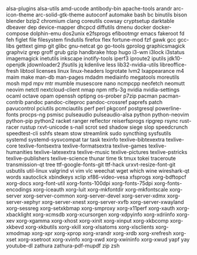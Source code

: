 alsa-plugins
alsa-utils
amd-ucode
antibody-bin
apache-tools
arandr
arc-icon-theme
arc-solid-gtk-theme
autoconf
automake
bash
bc
binutils
bison
blender
bzip2
chromium
clang
coreutils
cowsay
cryptsetup
darktable
dbeaver
dep
device-mapper
dhcpcd
diffutils
dmenu
docker
docker-compose
dolphin-emu
dos2unix
e2fsprogs
efibootmgr
emacs
fakeroot
fd
feh
figlet
file
filesystem
findutils
firefox
flex
fortune-mod
fzf
gawk
gcc
gcc-libs
gettext
gimp
git
glibc
gnu-netcat
go
go-tools
gprolog
graphicsmagick
graphviz
grep
groff
grub
gzip
handbrake
htop
hugo
i3-wm
i3lock
i3status
imagemagick
inetutils
inkscape
inotify-tools
iperf3
iproute2
iputils
jdk10-openjdk
jdownloader2
jfsutils
jq
kdenlive
less
lib32-nvidia-utils
libreoffice-fresh
libtool
licenses
linux
linux-headers
logrotate
lvm2
lxappearance
m4
maim
make
man-db
man-pages
mdadm
mediainfo
megatools
moreutils
mosh
mpd
mpv
mtr
mumble
musescore
nano
ncmpcpp
neofetch
neomutt
neovim
netctl
nextcloud-client
nmap
npm
ntfs-3g
nvidia
nvidia-settings
ocaml
octave
opam
openssh
optipng
os-prober
p7zip
pacman
pacman-contrib
pandoc
pandoc-citeproc
pandoc-crossref
paprefs
patch
pavucontrol
pciutils
pcmciautils
perf
perl
pkgconf
postgresql
powerline-fonts
procps-ng
psmisc
pulseaudio
pulseaudio-alsa
python
python-neovim
python-pip
python2
racket
ranger
reflector
reiserfsprogs
ripgrep
rsync
rust-racer
rustup
rxvt-unicode
s-nail
scrot
sed
shadow
siege
slop
speedcrunch
speedtest-cli
sshfs
steam
stow
streamlink
sudo
syncthing
sysfsutils
systemd
systemd-sysvcompat
tar
task
texinfo
texlive-bibtexextra
texlive-core
texlive-fontsextra
texlive-formatsextra
texlive-games
texlive-humanities
texlive-latexextra
texlive-music
texlive-pictures
texlive-pstricks
texlive-publishers
texlive-science
thunar
time
tk
tmux
tokei
traceroute
transmission-qt
tree
ttf-google-fonts-git
ttf-hack
urxvt-resize-font-git
usbutils
util-linux
valgrind
vi
vim
vlc
weechat
wget
which
wine
wireshark-qt
words
xautoclick
xbindkeys
xclip
xf86-video-vesa
xfsprogs
xorg-bdftopcf
xorg-docs
xorg-font-util
xorg-fonts-100dpi
xorg-fonts-75dpi
xorg-fonts-encodings
xorg-iceauth
xorg-luit
xorg-mkfontdir
xorg-mkfontscale
xorg-server
xorg-server-common
xorg-server-devel
xorg-server-xdmx
xorg-server-xephyr
xorg-server-xnest
xorg-server-xvfb
xorg-server-xwayland
xorg-sessreg
xorg-setxkbmap
xorg-smproxy
xorg-x11perf
xorg-xauth
xorg-xbacklight
xorg-xcmsdb
xorg-xcursorgen
xorg-xdpyinfo
xorg-xdriinfo
xorg-xev
xorg-xgamma
xorg-xhost
xorg-xinit
xorg-xinput
xorg-xkbcomp
xorg-xkbevd
xorg-xkbutils
xorg-xkill
xorg-xlsatoms
xorg-xlsclients
xorg-xmodmap
xorg-xpr
xorg-xprop
xorg-xrandr
xorg-xrdb
xorg-xrefresh
xorg-xset
xorg-xsetroot
xorg-xvinfo
xorg-xwd
xorg-xwininfo
xorg-xwud
yapf
yay
youtube-dl
zathura
zathura-pdf-mupdf
zip
zsh
